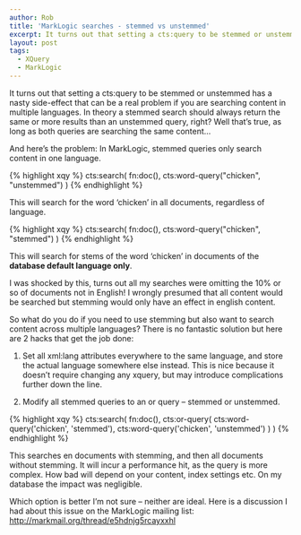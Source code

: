 ```yaml
---
author: Rob
title: 'MarkLogic searches - stemmed vs unstemmed'
excerpt: It turns out that setting a cts:query to be stemmed or unstemmed has a nasty side-effect ...
layout: post
tags: 
  - XQuery
  - MarkLogic
---
```

It turns out that setting a cts:query to be stemmed or unstemmed has a nasty side-effect that can be a real problem if you are searching content in multiple languages. In theory a stemmed search should always return the same or more results than an unstemmed query, right? Well that’s true, as long as both queries are searching the same content…

And here’s the problem: In MarkLogic, stemmed queries only search content in one language.

{% highlight xqy %}
  cts:search(
    fn:doc(),
    cts:word-query("chicken", "unstemmed")
  )
{% endhighlight %}

This will search for the word ‘chicken’ in all documents, regardless of language.

{% highlight xqy %}
cts:search(
  fn:doc(),
  cts:word-query("chicken", "stemmed")
)
{% endhighlight %}

This will search for stems of the word ‘chicken’ in documents of the **database default language only**.

I was shocked by this, turns out all my searches were omitting the 10% or so of documents not in English! I wrongly presumed that all content would be searched but stemming would only have an effect in english content.

So what do you do if you need to use stemming but also want to search content across multiple languages? There is no fantastic solution but here are 2 hacks that get the job done:

1. Set all xml:lang attributes everywhere to the same language, and store the actual language somewhere else instead. This is nice because it doesn’t require changing any xquery, but may introduce complications further down the line.

2. Modify all stemmed queries to an or query – stemmed or unstemmed.

{% highlight xqy %}
cts:search(
  fn:doc(),
  cts:or-query(
    cts:word-query('chicken', 'stemmed'),
    cts:word-query('chicken', 'unstemmed')
  )
)
{% endhighlight %}

This searches en documents with stemming, and then all documents without stemming. It will incur a performance hit, as the query is more complex. How bad will depend on your content, index settings etc. On my database the impact was negligible.

Which option is better I’m not sure – neither are ideal. Here is a discussion I had about this issue on the MarkLogic mailing list:  
<http://markmail.org/thread/e5hdnjg5rcayxxhl>